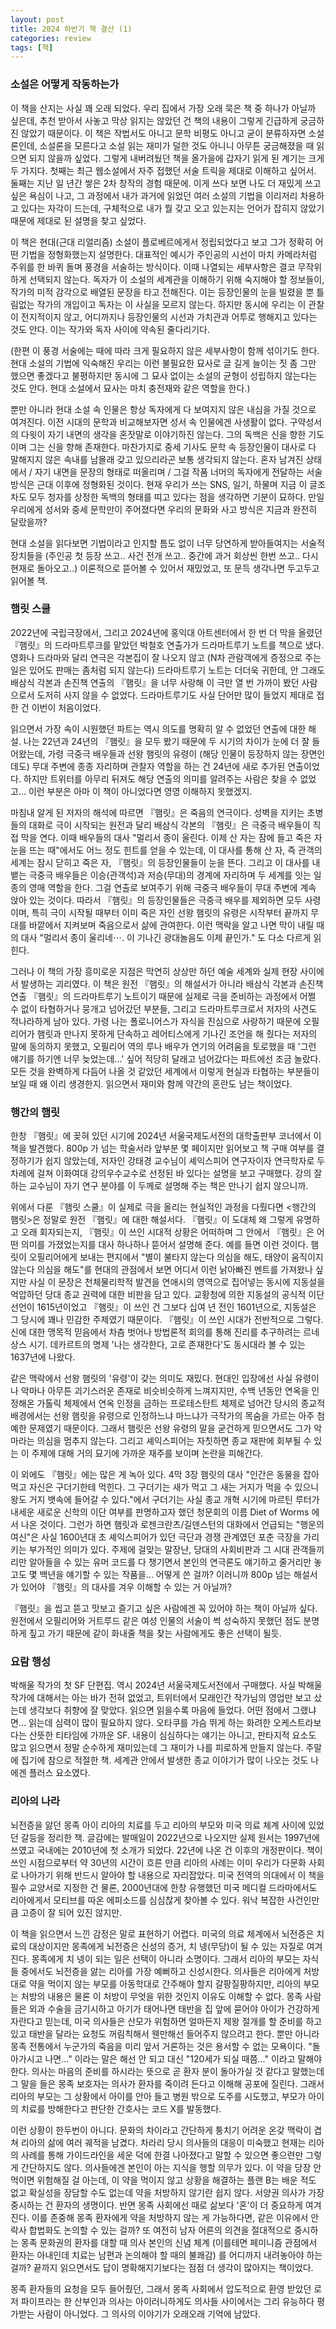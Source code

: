 ```yaml
---
layout: post
title: 2024 하반기 책 결산 (1)
categories: review
tags: [책]
---
```


### 소설은 어떻게 작동하는가

이 책을 산지는 사실 꽤 오래 되었다. 우리 집에서 가장 오래 묵은 책 중 하나가 아닐까 싶은데, 추천 받아서 사놓고 막상 읽지는 않았던 건 책의 내용이 그렇게 긴급하게 궁금하진 않았기 때문이다. 이 책은 작법서도 아니고 문학 비평도 아니고 굳이 분류하자면 소설론인데, 소설론을 모른다고 소설 읽는 재미가 덜한 것도 아니니 아무튼 궁금해졌을 때 읽으면 되지 않을까 싶었다. 그렇게 내버려뒀던 책을 올가을에 갑자기 읽게 된 계기는 크게 두 가지다. 첫째는 최근 웹소설에서 자주 접했던 서술 트릭을 제대로 이해하고 싶어서. 둘째는 지난 일 년간 쌓은 2차 창작의 경험 때문에. 이게 쓰다 보면 나도 더 재밌게 쓰고 싶은 욕심이 나고, 그 과정에서 내가 과거에 읽었던 여러 소설의 기법을 이리저리 차용하고 있다는 자각이 드는데, 구체적으로 내가 뭘 갖고 오고 있는지는 언어가 잡히지 않았기 때문에 제대로 된 설명을 찾고 싶었다.

​이 책은 현대(근대 리얼리즘) 소설이 플로베르에게서 정립되었다고 보고 그가 정확히 어떤 기법을 정형화했는지 설명한다. 대표적인 예시가 주인공의 시선이 마치 카메라처럼 주위를 한 바퀴 돌며 풍경을 서술하는 방식이다. 이때 나열되는 세부사항은 결코 무작위하게 선택되지 않는다. 독자가 이 소설의 세계관을 이해하기 위해 숙지해야 할 정보들이, 작가의 미적 감각으로 배열된 문장을 타고 전해진다. 이는 등장인물의 눈을 빌렸을 뿐 틀림없는 작가의 개입이고 독자는 이 사실을 모르지 않는다. 하지만 동시에 우리는 이 관찰이 전지적이지 않고, 어디까지나 등장인물의 시선과 가치관과 어투로 행해지고 있다는 것도 안다. 이는 작가와 독자 사이에 약속된 줄다리기다. 

​(한편 이 풍경 서술에는 때에 따라 크게 필요하지 않은 세부사항이 함께 섞이기도 한다. 현대 소설의 기법에 익숙해진 우리는 이런 불필요한 묘사로 글 길게 늘이는 짓 좀 그만 했으면 좋겠다고 불평하지만 동시에 그 묘사 없이는 소설의 균형이 성립하지 않는다는 것도 안다. 현대 소설에서 묘사는 마치 충전재와 같은 역할을 한다.)

​뿐만 아니라 현대 소설 속 인물은 항상 독자에게 다 보여지지 않은 내심을 가질 것으로 여겨진다. 이전 시대의 문학과 비교해보자면 성서 속 인물에겐 사생활이 없다. 구약성서의 다윗이 자기 내면의 생각을 혼잣말로 이야기하진 않는다. 그의 독백은 신을 향한 기도이며 그는 신을 향해 존재한다. 마찬가지로 중세 기사도 문학 속 등장인물이 대사로 다 말해지지 않은 속내를 남몰래 갖고 있으리라곤 보통 생각되지 않는다. 혼자 남겨진 상태에서 / 자기 내면을 문장의 형태로 떠올리며 / 그걸 작품 너머의 독자에게 전달하는 서술 방식은 근대 이후에 정형화된 것이다. 현재 우리가 쓰는 SNS, 일기, 하물며 지금 이 글조차도 모두 청자를 상정한 독백의 형태를 띠고 있다는 점을 생각하면 기분이 묘하다. 만일 우리에게 성서와 중세 문학만이 주어졌다면 우리의 문화와 사고 방식은 지금과 완전히 달랐을까? 

​현대 소설을 읽다보면 기법이라고 인지할 틈도 없이 너무 당연하게 받아들여지는 서술적 장치들을 (주인공 첫 등장 쓰고.. 사건 전개 쓰고.. 중간에 과거 회상씬 한번 쓰고.. 다시 현재로 돌아오고..) 이론적으로 뜯어볼 수 있어서 재밌었고, 또 문득 생각나면 두고두고 읽어볼 책. 


### 햄릿 스쿨

2022년에 국립극장에서, 그리고 2024년에 홍익대 아트센터에서 한 번 더 막을 올렸던 『햄릿』의 드라마트루크를 맡았던 박철호 연출가가 드라마트루기 노트를 책으로 냈다. 영화나 드라마와 달리 연극은 각본집이 잘 나오지 않고 (N차 관람객에게 증정으로 주는 일은 있어도 판매는 좀처럼 되지 않는다) 드라마트루기 노트는 더더욱 귀한데, 안 그래도 배삼식 각본과 손진책 연출의 『햄릿』을 너무 사랑해 이 극만 열 번 가까이 봤던 사람으로서 도저히 사지 않을 수 없었다. 드라마트루기도 사실 단어만 많이 들었지 제대로 접한 건 이번이 처음이었다.

읽으면서 가장 속이 시원했던 파트는 역시 의도를 명확히 알 수 없었던 연출에 대한 해설. 나는 22년과 24년의 『햄릿』을 모두 봤기 때문에 두 시기의 차이가 눈에 더 잘 들어왔는데, 가령 극중극 배우들과 선왕 햄릿의 유령이 (해당 인물이 등장하지 않는 장면인데도) 무대 주변에 종종 자리하며 관찰자 역할을 하는 건 24년에 새로 추가된 연출이었다. 하지만 트위터를 아무리 뒤져도 해당 연출의 의미를 알려주는 사람은 찾을 수 없었고... 이런 부분은 아마 이 책이 아니었다면 영영 이해하지 못했겠지.​

마침내 알게 된 저자의 해석에 따르면 『햄릿』은 죽음의 연극이다. 성벽을 지키는 초병들의 대화로 극이 시작되는 원전과 달리 배삼식 각본의 『햄릿』은 극중극 배우들이 직접 막을 연다. 이때 배우들의 대사 "멀리서 종이 울린다. 이제 산 자는 잠에 들고 죽은 자 눈을 뜨는 때"에서도 어느 정도 힌트를 얻을 수 있는데, 이 대사를 통해 산 자, 즉 관객의 세계는 잠시 닫히고 죽은 자, 『햄릿』의 등장인물들이 눈을 뜬다. 그리고 이 대사를 내뱉는 극중극 배우들은 이승(관객석)과 저승(무대)의 경계에 자리하며 두 세계를 잇는 일종의 영매 역할을 한다. 그걸 연출로 보여주기 위해 극중극 배우들이 무대 주변에 계속 앉아 있는 것이다. 따라서 『햄릿』의 등장인물들은 극중극 배우를 제외하면 모두 사령이며, 특히 극이 시작될 때부터 이미 죽은 자인 선왕 햄릿의 유령은 시작부터 끝까지 무대를 바깥에서 지켜보며 죽음으로서 삶에 관여한다. 이런 맥락을 알고 나면 막이 내릴 때의 대사 "멀리서 종이 울리네⋯. 이 기나긴 광대놀음도 이제 끝인가." 도 다소 다르게 읽힌다. 

그러나 이 책의 가장 흥미로운 지점은 막연히 상상만 하던 예술 세계와 실제 현장 사이에서 발생하는 괴리였다. 이 책은 원전 『햄릿』의 해설서가 아니라 배삼식 각본과 손진책 연출 『햄릿』의 드라마트루기 노트이기 때문에 실제로 극을 준비하는 과정에서 어쩔 수 없이 타협하거나 뭉개고 넘어갔던 부분들, 그리고 드라마트루크로서 저자의 사견도 적나라하게 남아 있다. 가령 나는 폴로니어스가 자식을 진심으로 사랑하기 때문에 오필리어가 햄릿과 만나지 못하게 단속하고 레어티스에게 기나긴 조언을 해 줬다는 저자의 말에 동의하지 못했고, 오필리어 역의 루나 배우가 연기의 어려움을 토로했을 때 '그런 얘기를 하기엔 너무 늦었는데...' 싶어 적당히 달래고 넘어갔다는 파트에선 조금 놀랐다. 모든 것을 완벽하게 다듬어 나올 것 같았던 세계에서 이렇게 현실과 타협하는 부분들이 보일 때 왜 이리 생경한지. 읽으면서 재미와 함께 약간의 혼란도 남는 책이었다. 

### 행간의 햄릿

한창 『햄릿』에 꽂혀 있던 시기에 2024년 서울국제도서전의 대학출판부 코너에서 이 책을 발견했다. 800p 가 넘는 학술서라 앞부분 몇 페이지만 읽어보고 책 구매 여부를 결정하기가 쉽지 않았는데, 저자인 강태경 교수님이 셰익스피어 연구자이자 연극학자로 두 차례에 걸쳐 이화여대 강의우수교수로 선정된 바 있다는 설명을 보고 구매했다. 강의 잘하는 교수님이 자기 연구 분야를 이 두께로 설명해 주는 책은 만나기 쉽지 않으니까. 

위에서 다룬 『햄릿 스쿨』이 실제로 극을 올리는 현실적인 과정을 다뤘다면 <행간의 햄릿>은 정말로 원전 『햄릿』에 대한 해설서다. 『햄릿』이 도대체 왜 그렇게 유명하고 오래 회자되는지, 『햄릿』이 쓰인 시대적 상황은 어떠하며 그 안에서 『햄릿』은 어떤 의미를 가졌었는지를 대사 하나하나 뜯어서 설명해 준다. 예를 들면 이런 것이다. 햄릿이 오필리어에게 보내는 편지에서 "별이 불타지 않는다 의심을 해도, 태양이 움직이지 않는다 의심을 해도"를 현대의 관점에서 보면 어디서 이런 낡아빠진 멘트를 가져왔나 싶지만 사실 이 문장은 천체물리학적 발견을 연애시의 영역으로 집어넣는 동시에 지동설을 억압하던 당대 종교 권력에 대한 비판을 담고 있다. 교황청에 의한 지동설의 공식적 이단 선언이 1615년이었고 『햄릿』이 쓰인 건 그보다 십여 년 전인 1601년으로, 지동설은 그 당시에 꽤나 민감한 주제였기 때문이다. 『햄릿』이 쓰인 시대가 전반적으로 그렇다. 신에 대한 맹목적 믿음에서 차츰 벗어나 방법론적 회의를 통해 진리를 추구하려는 르네상스 시기. 데카르트의 명제 '나는 생각한다, 고로 존재한다'도 동시대라 볼 수 있는 1637년에 나왔다. 

같은 맥락에서 선왕 햄릿의 '유령'이 갖는 의미도 재밌다. 현대인 입장에선 사실 유령이나 악마나 아무튼 괴기스러운 존재로 비슷비슷하게 느껴지지만, 수백 년동안 연옥을 인정해온 가톨릭 체제에서 연옥 인정을 금하는 프로테스탄트 체제로 넘어간 당시의 종교적 배경에서는 선왕 햄릿을 유령으로 인정하느냐 마느냐가 극작가의 목숨을 가르는 아주 첨예한 문제였기 때문이다. 그래서 햄릿은 선왕 유령의 말을 굳건하게 믿으면서도 그가 악마라는 의심을 멈추지 않는다. 그리고 셰익스피어는 자칫하면 종교 재판에 회부될 수 있는 이 주제에 대해 거의 묘기에 가까운 재주를 보이며 논란을 피해간다. 

이 외에도 『햄릿』에는 많은 게 녹아 있다. 4막 3장 햄릿의 대사 "인간은 동물을 잡아먹고 자신은 구더기한테 먹힌다. 그 구더기는 새가 먹고 그 새는 거지가 먹을 수 있으니 왕도 거지 뱃속에 들어갈 수 있다."에서 구더기는 사실 종교 개혁 시기에 마르틴 루터가 내세운 새로운 신학의 이단 여부를 판명하고자 했던 청문회의 이름 Diet of Worms 에서 나온 것이다. 그런가 하면 햄릿과 로젠크란츠/길덴스턴의 대화에서 언급되는 "행운의 여신"은 사실 1600년대 초 셰익스피어가 있던 극단과 경쟁 관계였던 포춘 극장을 가리키는 부가적인 의미가 있다. 주제에 걸맞는 말장난, 당대의 사회비판과 그 시대 관객들끼리만 알아들을 수 있는 유머 코드를 다 챙기면서 본인의 연극론도 얘기하고 줄거리만 놓고도 몇 백년을 얘기할 수 있는 작품을... 어떻게 쓴 걸까? 이러니까 800p 넘는 해설서가 있어야 『햄릿』의 대사를 겨우 이해할 수 있는 거 아닐까? 

『햄릿』을 씹고 뜯고 맛보고 즐기고 싶은 사람에겐 꼭 있어야 하는 책이 아닐까 싶다. 원전에서 오필리어와 거트루드 같은 여성 인물의 서술이 썩 성숙하지 못했던 점도 분명하게 짚고 가기 때문에 같이 화내줄 책을 찾는 사람에게도 좋은 선택이 될듯. 

### 요람 행성

박해울 작가의 첫 SF 단편집. 역시 2024년 서울국제도서전에서 구매했다. 사실 박해울 작가에 대해서는 아는 바가 전혀 없었고, 트위터에서 모래인간 작가님의 영업만 보고 샀는데 생각보다 취향에 잘 맞았다. 읽으면 읽을수록 마음에 들었다. 어떤 점에서 그랬냐면... 읽는데 심력이 많이 필요하지 않다. 오타쿠를 가슴 뛰게 하는 화려한 오케스트라보다는 산뜻한 티타임에 가까운 SF. 내용이 심심하다는 얘기는 아니고, 판타지적 요소도 많고 읽으면서 정말 순수하게 재미있는데 그 재미가 나를 피로하게 만들지 않는다. 주말에 집기에 참으로 적절한 책. 세계관 안에서 발생한 종교 이야기가 많이 나오는 것도 나에겐 플러스 요소였다.

### 리아의 나라

뇌전증을 앓던 몽족 아이 리아의 치료를 두고 리아의 부모와 미국 의료 체계 사이에 있었던 갈등을 정리한 책. 글감에는 발매일이 2022년으로 나오지만 실제 원서는 1997년에 쓰였고 국내에는 2010년에 첫 소개가 되었다. 22년에 나온 건 이후의 개정판이다. 책이 쓰인 시점으로부터 약 30년의 시간이 흐른 만큼 리아의 사례는 이미 우리가 다문화 사회로 나아가기 위해 반드시 알아야 할 내용으로 자리잡았다. 미국 전역의 의대에서 이 책을 필수 교양서로 지정한 건 물론, 2000년대에 한창 유행했던 미국 메디컬 드라마에서도 리아에게서 모티브를 따온 에피소드를 심심찮게 찾아볼 수 있다. 워낙 복잡한 사건인만큼 고증이 잘 되어 있진 않지만.

​이 책을 읽으면서 느낀 감정은 말로 표현하기 어렵다. 미국의 의료 체계에서 뇌전증은 치료의 대상이지만 몽족에게 뇌전증은 신성의 증거, 치 넹(무당)이 될 수 있는 자질로 여겨진다. 몽족에게 치 넹이 되는 일은 선택이 아니라 소명이다. 그래서 리아의 부모는 자식들 중에서도 뇌전증을 앓는 리아를 가장 예뻐하고 신성시한다. 의사들은 리아에게 처방대로 약을 먹이지 않는 부모를 아동학대로 간주해야 할지 갈팡질팡하지만, 리아의 부모는 처방의 내용은 물론 이 처방이 무엇을 위한 것인지 이유도 이해할 수 없다. 몽족 사람들은 외과 수술을 금기시하고 아기가 태어나면 태반을 집 앞에 묻어야 아이가 건강하게 자란다고 믿는데, 미국 의사들은 산모가 위험하면 얼마든지 제왕 절개를 할 준비를 하고 있고 태반을 달라는 요청도 꺼림칙해서 웬만해선 들어주지 않으려고 한다. 뿐만 아니라 몽족 전통에서 누군가의 죽음을 미리 앞서 거론하는 것은 용서할 수 없는 모욕이다. "돌아가시고 나면..." 이라는 말은 해선 안 되고 대신 "120세가 되실 때쯤..." 이라고 말해야 한다. 의사는 마음의 준비를 하시라는 뜻으로 곧 환자 분이 돌아가실 것 같다고 말했는데 그 말을 들은 몽족 보호자는 의사가 환자를 죽이려 든다고 이해해 공포에 질린다. 그래서 리아의 부모는 그 상황에서 아이를 안아 들고 병원 밖으로 도주를 시도했고, 부모가 아이의 치료를 방해한다고 판단한 간호사는 코드 X를 발동했다. 

​이런 상황이 한두번이 아니다. 문화의 차이라고 간단하게 퉁치기 어려운 온갖 맥락이 겹쳐 리아의 삶에 여러 궤적을 남겼다. 차라리 당시 의사들의 대응이 미숙했고 현재는 리아의 사례를 통해 가이드라인을 세운 덕에 한결 나아졌다고 말할 수 있으면 좋으련만 그렇게 간단하지도 않다. 의사들에겐 본인이 아는 지식을 행할 의무가 있다. 이 약을 당장 안 먹이면 위험해질 걸 아는데, 이 약을 먹이지 않고 상황을 해결하는 플랜 B는 배운 적도 없고 확실성을 장담할 수도 없는데 약을 처방하지 않기란 쉽지 않다. 서양권 의사가 가장 중시하는 건 환자의 생명이다. 반면 몽족 사회에선 때로 삶보다 '혼'이 더 중요하게 여겨진다. 이를 존중해 몽족 환자에게 약을 처방하지 않는 게 가능하다면, 같은 이유에서 안락사 합법화도 논의할 수 있는 걸까? 또 여전히 남자 어른의 의견을 절대적으로 중시하는 몽족 문화권의 환자를 대할 때 의사 본인의 신념 체계 (이를테면 페미니즘 관점에서 환자는 아내인데 치료는 남편과 논의해야 할 때의 불쾌감) 를 어디까지 내려놓아야 하는 걸까? 끝까지 읽으면서도 답이 명확해지기보다는 점점 더 생각이 많아지는 책이었다.

​몽족 환자들의 요청을 모두 들어줬던, 그래서 몽족 사회에서 압도적으로 환영 받았던 로저 파이프라는 한 산부인과 의사는 아이러니하게도 의사들 사이에서는 그리 유능하다 평가받는 사람이 아니었다. 그 의사의 이야기가 오래오래 기억에 남았다.